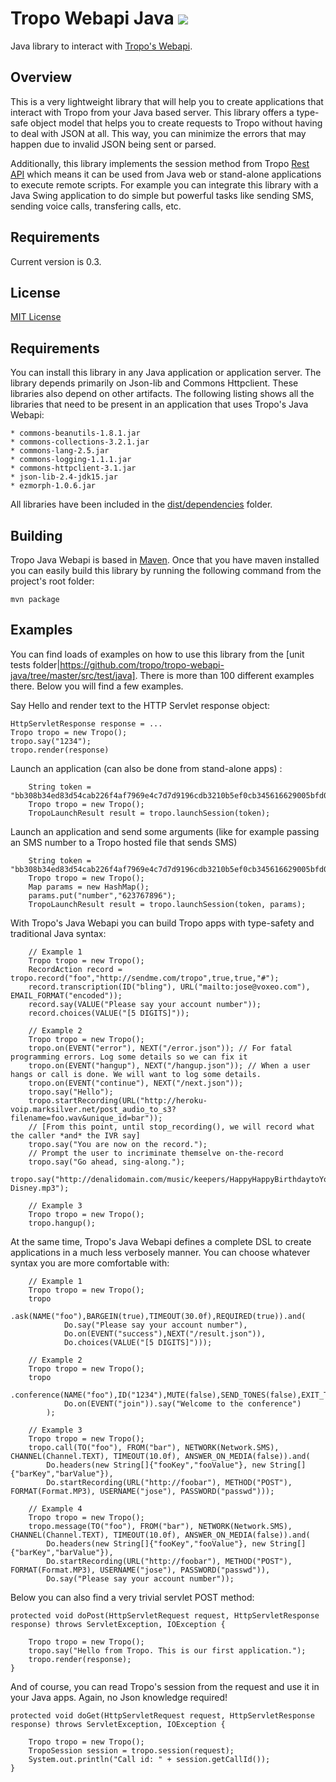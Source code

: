 Tropo Webapi Java <img src="http://hudson.voxeolabs.com/hudson/job/Tropo%202/lastSuccessfulBuild/buildStatus"/>
==============

Java library to interact with [Tropo's Webapi](https://www.tropo.com/docs/webapi/new_tropo_web_api_overview.htm).

Overview
--------

This is a very lightweight library that will help you to create applications that interact with Tropo from your Java based server. This library offers a type-safe object model that helps you to create requests to Tropo without having to deal with JSON at all. This way, you can minimize the errors that may happen due to invalid JSON being sent or parsed. 

Additionally, this library implements the session method from Tropo [Rest API](https://www.tropo.com/docs/rest/rest_api.htm) which means it can be used from Java web or stand-alone applications to execute remote scripts. For example you can integrate this library with a Java Swing application to do simple but powerful tasks like sending SMS, sending voice calls, transfering calls, etc. 

Requirements
------------

Current version is 0.3.

License
------------

[MIT License](https://github.com/tropo/tropo-webapi-java/blob/master/LICENSE)

Requirements
------------

You can install this library in any Java application or application server. The library depends primarily on Json-lib and Commons Httpclient. These libraries also depend on other artifacts. The following listing shows all the libraries that need to be present in an application that uses Tropo's Java Webapi:

	* commons-beanutils-1.8.1.jar
	* commons-collections-3.2.1.jar
	* commons-lang-2.5.jar
	* commons-logging-1.1.1.jar
	* commons-httpclient-3.1.jar
	* json-lib-2.4-jdk15.jar
	* ezmorph-1.0.6.jar

All libraries have been included in the [dist/dependencies](https://github.com/tropo/tropo-webapi-java/tree/master/dist/dependencies) folder.

Building
-------

Tropo Java Webapi is based in [Maven](http://maven.apache.org). Once that you have maven installed you can easily build this library by running the following command from the project's root folder:

    mvn package

Examples
-------

You can find loads of examples on how to use this library from the [unit tests folder|https://github.com/tropo/tropo-webapi-java/tree/master/src/test/java]. There is more than 100 different examples there. Below you will find a few examples.

Say Hello and render text to the HTTP Servlet response object:

    HttpServletResponse response = ...
    Tropo tropo = new Tropo();
    tropo.say("1234"); 
    tropo.render(response)

Launch an application (can also be done from stand-alone apps) :

		String token = "bb308b34ed83d54cab226f4af7969e4c7d7d9196cdb3210b5ef0cb345616629005bfd05efe3f4409cd496ca2";
		Tropo tropo = new Tropo();
		TropoLaunchResult result = tropo.launchSession(token);

Launch an application and send some arguments (like for example passing an SMS number to a Tropo hosted file that sends SMS)

		String token = "bb308b34ed83d54cab226f4af7969e4c7d7d9196cdb3210b5ef0cb345616629005bfd05efe3f4409cd496ca2";
		Tropo tropo = new Tropo();
		Map params = new HashMap();
		params.put("number","623767896");
		TropoLaunchResult result = tropo.launchSession(token, params);

With Tropo's Java Webapi you can build Tropo apps with type-safety and traditional Java syntax:

		// Example 1
		Tropo tropo = new Tropo();
		RecordAction record = tropo.record("foo","http://sendme.com/tropo",true,true,"#");
		record.transcription(ID("bling"), URL("mailto:jose@voxeo.com"), EMAIL_FORMAT("encoded"));
		record.say(VALUE("Please say your account number"));
		record.choices(VALUE("[5 DIGITS]"));

		// Example 2
		Tropo tropo = new Tropo();
		tropo.on(EVENT("error"), NEXT("/error.json")); // For fatal programming errors. Log some details so we can fix it
		tropo.on(EVENT("hangup"), NEXT("/hangup.json")); // When a user hangs or call is done. We will want to log some details.
		tropo.on(EVENT("continue"), NEXT("/next.json"));
		tropo.say("Hello");
		tropo.startRecording(URL("http://heroku-voip.marksilver.net/post_audio_to_s3?filename=foo.wav&unique_id=bar"));
		// [From this point, until stop_recording(), we will record what the caller *and* the IVR say]
		tropo.say("You are now on the record.");
		// Prompt the user to incriminate themselve on-the-record
		tropo.say("Go ahead, sing-along.");
		tropo.say("http://denalidomain.com/music/keepers/HappyHappyBirthdaytoYou-Disney.mp3");

		// Example 3
		Tropo tropo = new Tropo();
		tropo.hangup();

At the same time, Tropo's Java Webapi defines a complete DSL to create applications in a much less verbosely manner. You can choose whatever syntax you are more comfortable with:

		// Example 1
		Tropo tropo = new Tropo();
		tropo
			.ask(NAME("foo"),BARGEIN(true),TIMEOUT(30.0f),REQUIRED(true)).and(
				Do.say("Please say your account number"), 
				Do.on(EVENT("success"),NEXT("/result.json")),
				Do.choices(VALUE("[5 DIGITS]")));

		// Example 2
		Tropo tropo = new Tropo();
		tropo
			.conference(NAME("foo"),ID("1234"),MUTE(false),SEND_TONES(false),EXIT_TONE("#")).and(
				Do.on(EVENT("join")).say("Welcome to the conference")
			);
		
		// Example 3
		Tropo tropo = new Tropo();
		tropo.call(TO("foo"), FROM("bar"), NETWORK(Network.SMS), CHANNEL(Channel.TEXT), TIMEOUT(10.0f), ANSWER_ON_MEDIA(false)).and(
			Do.headers(new String[]{"fooKey","fooValue"}, new String[]{"barKey","barValue"}),
			Do.startRecording(URL("http://foobar"), METHOD("POST"), FORMAT(Format.MP3), USERNAME("jose"), PASSWORD("passwd")));

		// Example 4
		Tropo tropo = new Tropo();
		tropo.message(TO("foo"), FROM("bar"), NETWORK(Network.SMS), CHANNEL(Channel.TEXT), TIMEOUT(10.0f), ANSWER_ON_MEDIA(false)).and(
			Do.headers(new String[]{"fooKey","fooValue"}, new String[]{"barKey","barValue"}),
			Do.startRecording(URL("http://foobar"), METHOD("POST"), FORMAT(Format.MP3), USERNAME("jose"), PASSWORD("passwd")),
			Do.say("Please say your account number"));


Below you can also find a very trivial servlet POST method:

	protected void doPost(HttpServletRequest request, HttpServletResponse response) throws ServletException, IOException {

		Tropo tropo = new Tropo();
		tropo.say("Hello from Tropo. This is our first application.");
		tropo.render(response);
	}

And of course, you can read Tropo's session from the request and use it in your Java apps. Again, no Json knowledge required!

	protected void doGet(HttpServletRequest request, HttpServletResponse response) throws ServletException, IOException {
		
		Tropo tropo = new Tropo();
		TropoSession session = tropo.session(request);
		System.out.println("Call id: " + session.getCallId());
	}
